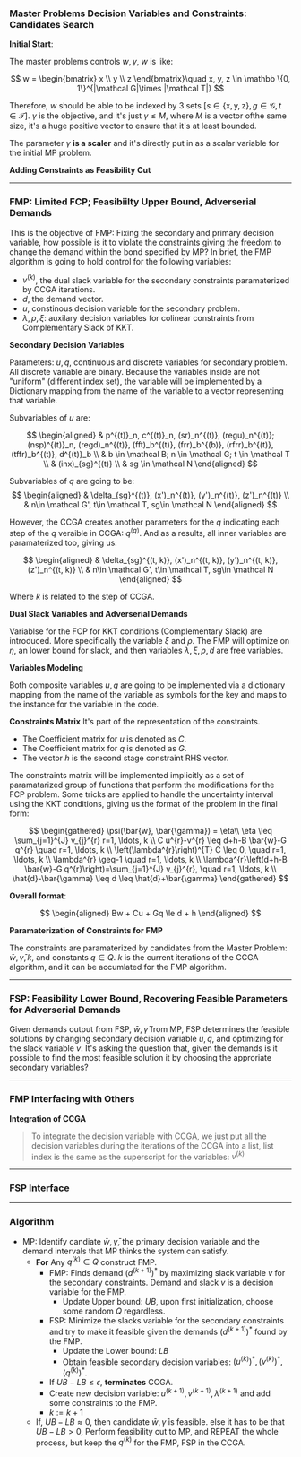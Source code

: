 ### **Master Problems Decision Variables and Constraints: Candidates Search**

**Initial Start**: 

The master problems controls $w, \gamma$, $w$ is like: 

$$
w = \begin{bmatrix}
    x
    \\
    y
    \\ 
    z
\end{bmatrix}\quad 
x, y, z \in \mathbb \{0, 1\}^{|\mathcal G|\times |\mathcal T|}
$$

Therefore, $w$ should be able to be indexed by 3 sets $[s\in \{\text{x}, \text{y}, \text{z}\}, g \in \mathcal G, t\in \mathcal T]$. $\gamma$ is the objective, and it's just $\gamma \le M$, where $M$ is a vector ofthe same size, it's a huge positive vector to ensure that it's at least bounded. 

The parameter $\gamma$ **is a scaler** and it's directly put in as a scalar variable for the initial MP problem. 


**Adding Constraints as Feasibility Cut**



---
### **FMP: Limited FCP; Feasibiilty Upper Bound, Adverserial Demands**

This is the objective of FMP: Fixing the secondary and primary decision variable, how possible is it to violate the constraints giving the freedom to change the demand within the bond specified by MP? In brief, the FMP algorithm is going to hold control for the following variables: 

* $v^{(k)}$, the dual slack variable for the secondary constraints paramaterized by CCGA iterations. 
* $d$, the demand vector. 
* $u$, constinous decision variable for the secondary problem. 
* $\lambda, \rho, \xi$: auxilary decision variables for colinear constraints from Complementary Slack of KKT.  



**Secondary Decision Variables**

Parameters: $u, q$, continuous and discrete variables for secondary problem. All discrete variable are binary. Because the variables inside are not "uniform" (different index set), the variable will be implemented by a Dictionary mapping from the name of the variable to a vector representing that variable. 

Subvariables of $u$ are: 

$$
\begin{aligned}
    & p^{(t)}_n, c^{(t)}_n, (sr)_n^{(t)}, (regu)_n^{(t)}; (nsp)^{(t)}_n, (regd)_n^{(t)}, 
    (fft)_b^{(t)}, (frr)_b^{(b)}, (rfrr)_b^{(t)}, (tffr)_b^{(t)}, d^{(t)}_b
    \\
    & b \in \mathcal B; n \in \mathcal G; t \in \mathcal T
    \\
    & (inx)_{sg}^{(t)}
    \\
    & sg \in \mathcal N
\end{aligned}
$$


Subvariables of $q$ are going to be:
$$
\begin{aligned}
    & \delta_{sg}^{(t)}, (x')_n^{(t)}, (y')_n^{(t)}, (z')_n^{(t)}
    \\
    & n\in \mathcal G', t\in \mathcal T, sg\in \mathcal N
\end{aligned}
$$

However, the CCGA creates another parameters for the $q$ indicating each step of the $q$ veraible in CCGA: $q^{(q)}$. And as a results, all inner variables are paramaterized too, giving us: 

$$
\begin{aligned}
    & \delta_{sg}^{(t, k)}, (x')_n^{(t, k)}, (y')_n^{(t, k)}, (z')_n^{(t, k)}
    \\
    & n\in \mathcal G', t\in \mathcal T, sg\in \mathcal N
\end{aligned}
$$

Where $k$ is related to the step of CCGA. 


**Dual Slack Variables and Adverserial Demands**

Variablse for the FCP for KKT conditions (Complementary Slack) are introduced. More specifically the variable $\xi$ and $\rho$. The FMP will optimize on $\eta$, an lower bound for slack, and then variables $\lambda, \xi, \rho, d$ are free variables. 


**Variables Modeling**

Both composite variables $u, q$ are going to be implemented via a dictionary mapping from the name of the variable as symbols for the key and maps to the instance for the variable in the code. 

**Constraints Matrix**
It's part of the representation of the constraints. 

* The Coefficient matrix for $u$ is denoted as $C$. 
* The Coefficient matrix for $q$ is denoted as $G$. 
* The vector $h$ is the second stage constraint RHS vector. 

The constraints matrix will be implemented implicitly as a set of paramatarized group of functions that perform the modifications for the FCP problem. Some tricks are applied to handle the uncertainty interval using the KKT conditions, giving us the format of the problem in the final form: 

$$
\begin{gathered}
    \psi(\bar{w}, \bar{\gamma}) = \eta\\
    \eta \leq \sum_{j=1}^{J} v_{j}^{r} r=1, \ldots, k \\
    C u^{r}-v^{r} \leq d+h-B \bar{w}-G q^{r} \quad r=1, \ldots, k \\
    \left(\lambda^{r}\right)^{T} C \leq 0, \quad r=1, \ldots, k \\
    \lambda^{r} \geq-1 \quad r=1, \ldots, k \\
    \lambda^{r}\left(d+h-B \bar{w}-G q^{r}\right)=\sum_{j=1}^{J} v_{j}^{r}, \quad r=1, \ldots, k \\
    \hat{d}-\bar{\gamma} \leq d \leq \hat{d}+\bar{\gamma}
\end{gathered}
$$

**Overall format**: 

$$
\begin{aligned}
    Bw + Cu + Gq \le d + h
\end{aligned}
$$

**Paramaterization of Constraints for FMP**


The constraints are paramaterized by candidates from the Master Problem: $\bar{w}, \bar{\gamma}, k$, and constants $q\in Q$. $k$ is the current iterations of the CCGA algorithm, and it can be accumlated for the FMP algorithm. 


---
### **FSP: Feasibility Lower Bound, Recovering Feasible Parameters for Adverserial Demands**

Given demands output from FSP, $\bar{w}, \bar{\gamma}$ from MP, FSP determines the feasible solutions by changing secondary decision variable $u, q$, and optimizing for the slack variable $v$. It's asking the question that, given the demands is it possible to find the most feasible solution it by choosing the approriate secondary variables? 







---
### **FMP Interfacing with Others**

**Integration of CCGA**

> To integrate the decision variable with CCGA, we just put all the decision variables during the iterations of the CCGA into a list, list index is the same as the superscript for the variables: $v^{(k)}$




---
### **FSP Interface**




---
### **Algorithm**
* MP: Identify candiate $\bar{w}, \bar{\gamma}$, the primary decision variable and the demand intervals that MP thinks the system can satisfy. 
  * **For** Any $q^{(k)}\in Q$ construct FMP. 
    * FMP: Finds demand $(d^{(k + 1)})^*$ by maximizing slack variable $v$ for the secondary constraints. Demand and slack $v$ is a decision variable for the FMP. 
      * Update Upper bound: $UB$, upon first initialization, choose some random $Q$ regardless. 
    * FSP: Minimize the slacks variable for the secondary constraints and try to make it feasible given the demands $(d^{(k + 1)})^*$ found by the FMP. 
      * Update the Lower bound: $LB$
      * Obtain feasible secondary decision variables: $(u^{(k)})^*, (v^{(k)})^*, (q^{(k)})^*$. 
    * If $UB - LB \le \epsilon$, **terminates** CCGA. 
    * Create new decision variable: $u^{(k + 1)}, v^{(k + 1)}, \lambda^{(k + 1)}$ and add some constraints to the FMP. 
    * $k:= k + 1$
  * If, $UB - LB \approx 0$, then candidate $\bar{w}, \bar{\gamma}$ is feasible. else it has to be that $UB - LB > 0$, Perform feasibility cut to MP, and REPEAT the whole process, but keep the $q^{(k)}$ for the FMP, FSP in the CCGA. 


